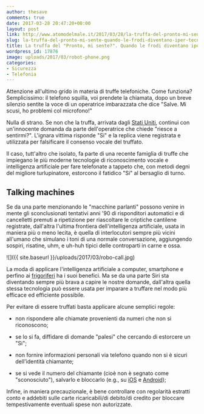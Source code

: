 ```yaml
---
author: thesave
comments: true
date: 2017-03-28 20:47:20+00:00
layout: post
link: http://www.atomodelmale.it/2017/03/28/la-truffa-del-pronto-mi-sente-quando-le-frodi-diventano-iper-tecnologiche/
slug: la-truffa-del-pronto-mi-sente-quando-le-frodi-diventano-iper-tecnologiche
title: La truffa del "Pronto, mi sente?". Quando le frodi diventano iper-tecnologiche
wordpress_id: 17876
image: uploads/2017/03/robot-phone.png
categories:
- Sicurezza
- Telefonia
---
```


Attenzione all'ultimo grido in materia di truffe telefoniche. Come funziona? Semplicissimo: il telefono squilla, voi prendete la chiamata, dopo un breve silenzio sentite la voce di un operatrice imbarazzata che dice "Salve. Mi scusi, ho problemi col microfono!"

Nulla di strano. Se non che la truffa, arrivata dagli [Stati Uniti](http://komonews.com/news/consumer/local-man-reports-credit-card-fraud-by-can-you-hear-me-scammers), continui con un'innocente domanda da parte dell'operatrice che chiede "riesce a sentirmi?". L'ignara vittima risponde "Si" e la replica viene registrata e utilizzata per falsificare il consenso vocale del truffato.

Il caso, tutt'altro che isolato, fa parte di una recente famiglia di truffe che impiegano le più moderne tecnologie di riconoscimento vocale e intelligenza artificiale per fare telefonate a tappeto che, con metodi degni del migliore turlupinatore, estorcono il fatidico "Si" al bersaglio di turno.

## Talking machines

Se da una parte menzionando le "macchine parlanti" possono venire in mente gli sconclusionati tentativi anni '90 di risponditori automatici e di cancelletti premuti a ripetizione per riascoltare le criptiche cantilene registrate, dall'altra l'ultima frontiera dell'intelligenza artificiale, usata in maniera più o meno lecita, è quella di interlocutori sempre più vicini all'umano che simulano i toni di una normale conversazione, aggiungendo sospiri, risatine, uhm, e uh-huh tipici delle controparti in carne e ossa.

![]({{ site.baseurl }}/uploads/2017/03/robo-call.jpg)

La moda di applicare l'intelligenza artificiale a computer, smartphone e perfino ai [frigoriferi](https://techcrunch.com/2016/09/02/microsoft-is-putting-cortana-machine-learning-in-a-fridge/) ha i suoi benefici. Ma se da una parte Siri sta diventando sempre più brava a capire le nostre domande, dall'altra quella stessa tecnologia può essere usata per imparare a truffare nel modo più efficace ed efficiente possibile.

Per evitare di essere truffati basta applicare alcune semplici regole:

  * non rispondere alle chiamate provenienti da numeri che non si riconoscono;

  * se lo si fa, diffidare di domande "palesi" che cercando di estorcere un "Si";

  * non fornire informazioni personali via telefono quando non si è sicuri dell'identità chiamante;

  * se si vede il numero del chiamante (cioè non è segnato come "sconosciuto"), salvarlo e bloccarlo (e.g., su [iOS](https://support.apple.com/it-it/HT201229) e [Android](http://www.androidworld.it/2016/09/29/come-bloccare-chiamate-android-429763/));

Infine, in maniera precauzionale, è bene controllare con regolarità estratti conto e addebiti sulle carte ricaricabili/di debito/di credito per bloccare tempestivamente eventuali spese non autorizzate.

